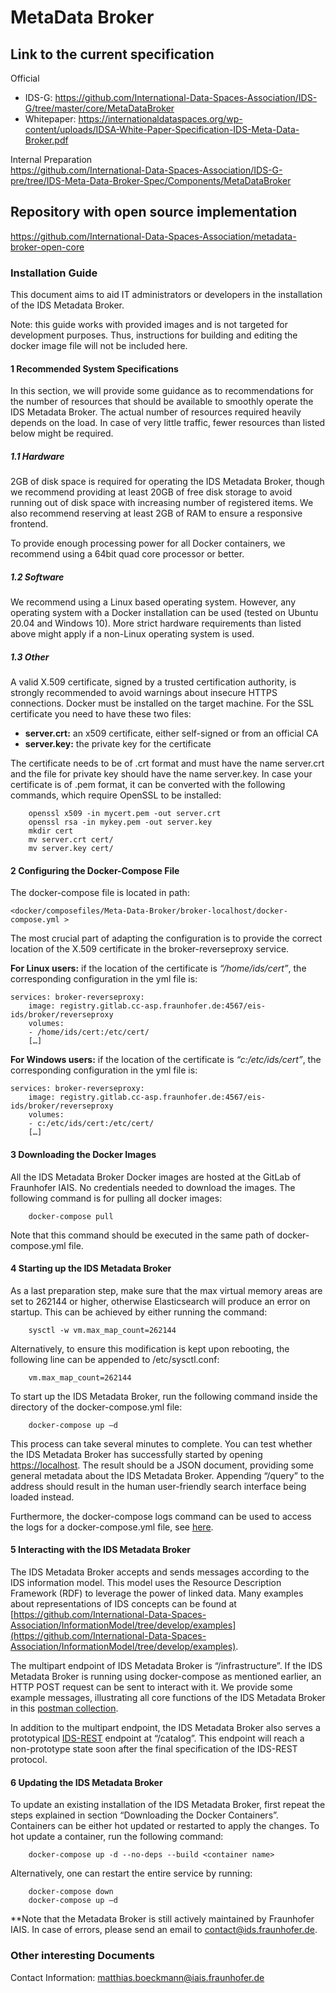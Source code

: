 # MetaData Broker

## Link to the current specification
Official  
* IDS-G: https://github.com/International-Data-Spaces-Association/IDS-G/tree/master/core/MetaDataBroker
* Whitepaper: https://internationaldataspaces.org/wp-content/uploads/IDSA-White-Paper-Specification-IDS-Meta-Data-Broker.pdf

Internal Preparation  
https://github.com/International-Data-Spaces-Association/IDS-G-pre/tree/IDS-Meta-Data-Broker-Spec/Components/MetaDataBroker

## Repository with open source implementation
https://github.com/International-Data-Spaces-Association/metadata-broker-open-core

### Installation Guide
This document aims to aid IT administrators or developers in the installation of the IDS Metadata Broker.  
  
Note: this guide works with provided images and is not targeted for development purposes. Thus, instructions for building and editing the docker image file will not be included here.

#### 1 Recommended System Specifications

In this section, we will provide some guidance as to recommendations for the number of resources that should be available to smoothly operate the IDS Metadata Broker. The actual number of resources required heavily depends on the load. In case of very little traffic, fewer resources than listed below might be required.


##### 1.1 Hardware

2GB of disk space is required for operating the IDS Metadata Broker, though we recommend providing at least 20GB of free disk storage to avoid running out of disk space with increasing number of registered items. We also recommend reserving at least 2GB of RAM to ensure a responsive frontend.

To provide enough processing power for all Docker containers, we recommend using a 64bit quad core processor or better.

##### 1.2 Software

We recommend using a Linux based operating system. However, any operating system with a Docker installation can be used (tested on Ubuntu 20.04 and Windows 10). More strict hardware requirements than listed above might apply if a non-Linux operating system is used.

##### 1.3 Other

A valid X.509 certificate, signed by a trusted certification authority, is strongly recommended to avoid warnings about insecure HTTPS connections. Docker must be installed on the target machine.
For the SSL certificate you need to have these two files:
-   **server.crt:** an x509 certificate, either self-signed or from an official CA
-   **server.key:** the private key for the certificate
    
The certificate needs to be of .crt format and must have the name server.crt and the file for private key should have the name server.key. In case your certificate is of .pem format, it can be converted with the following commands, which require OpenSSL to be installed:

		openssl x509 -in mycert.pem -out server.crt
		openssl rsa -in mykey.pem -out server.key
		mkdir cert
		mv server.crt cert/
		mv server.key cert/


#### 2 Configuring the Docker-Compose File
The docker-compose file is located in path:

	<docker/composefiles/Meta-Data-Broker/broker-localhost/docker-compose.yml >

  


The most crucial part of adapting the configuration is to provide the correct location of the X.509 certificate in the broker-reverseproxy service. 

**For Linux users:**  if the location of the certificate is *“/home/ids/cert”*, the corresponding configuration in the yml file is:
		
	services: broker-reverseproxy:
		image: registry.gitlab.cc-asp.fraunhofer.de:4567/eis-ids/broker/reverseproxy
		volumes:
		- /home/ids/cert:/etc/cert/
		[…]



**For Windows users:**  if the location of the certificate is *“c:/etc/ids/cert”*, the corresponding configuration in the yml file is:  


	services: broker-reverseproxy:
		image: registry.gitlab.cc-asp.fraunhofer.de:4567/eis-ids/broker/reverseproxy
		volumes:
		- c:/etc/ids/cert:/etc/cert/
		[…]

#### 3 Downloading the Docker Images

All the IDS Metadata Broker Docker images are hosted at the GitLab of Fraunhofer IAIS. No credentials needed to download the images. The following command is for pulling all docker images:

		docker-compose pull

Note that this command should be executed in the same path of docker-compose.yml file.
  

#### 4 Starting up the IDS Metadata Broker

As a last preparation step, make sure that the max virtual memory areas are set to 262144 or higher, otherwise Elasticsearch will produce an error on startup. This can be achieved by either running the command:

		sysctl -w vm.max_map_count=262144

Alternatively, to ensure this modification is kept upon rebooting, the following line can be appended to /etc/sysctl.conf:

		vm.max_map_count=262144

To start up the IDS Metadata Broker, run the following command inside the directory of the docker-compose.yml file:

		docker-compose up –d

  

This process can take several minutes to complete. You can test whether the IDS Metadata Broker has successfully started by opening [https://localhost](https://localhost/). The result should be a JSON document, providing some general metadata about the IDS Metadata Broker. Appending “/query” to the address should result in the human user-friendly search interface being loaded instead.

Furthermore, the docker-compose logs command can be used to access the logs for a docker-compose.yml file, see [here](https://docs.docker.com/compose/reference/logs/).

  

#### 5 Interacting with the IDS Metadata Broker


The IDS Metadata Broker accepts and sends messages according to the IDS information model. This model uses the Resource Description Framework (RDF) to leverage the power of linked data. Many examples about representations of IDS concepts can be found at [https://github.com/International-Data-Spaces-Association/InformationModel/tree/develop/examples](https://github.com/International-Data-Spaces-Association/InformationModel/tree/develop/examples).

The multipart endpoint of IDS Metadata Broker is “/infrastructure”. If the IDS Metadata Broker is running using docker-compose as mentioned earlier, an HTTP POST request can be sent to interact with it. We provide some example messages, illustrating all core functions of the IDS Metadata Broker in this  [postman collection](https://www.getpostman.com/collections/1cecd0def2941a993e80).

In addition to the multipart endpoint, the IDS Metadata Broker also serves a prototypical [IDS-REST](https://www.getpostman.com/collections/01d6bf596f67303c08ce) endpoint at “/catalog”. This endpoint will reach a non-prototype state soon after the final specification of the IDS-REST protocol.
  

#### 6 Updating the IDS Metadata Broker

To update an existing installation of the IDS Metadata Broker, first repeat the steps explained in section “Downloading the Docker Containers”. Containers can be either hot updated or restarted to apply the changes. To hot update a container, run the following command:

		docker-compose up -d --no-deps --build <container name>

Alternatively, one can restart the entire service by running:

		docker-compose down
		docker-compose up –d


**Note that the Metadata Broker is still actively maintained by Fraunhofer IAIS. In case of errors, please send an email to contact@ids.fraunhofer.de.

### Other interesting Documents

Contact Information: matthias.boeckmann@iais.fraunhofer.de
